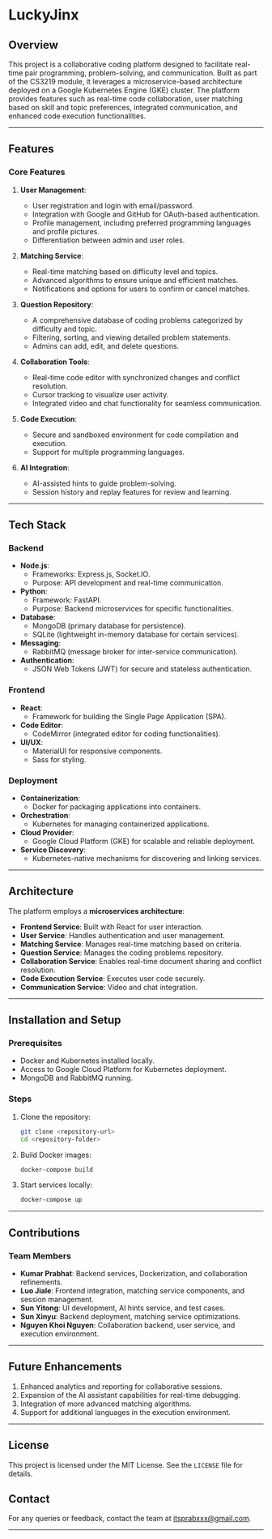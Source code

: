 # LuckyJinx

## Overview

This project is a collaborative coding platform designed to facilitate real-time pair programming, problem-solving, and communication. Built as part of the CS3219 module, it leverages a microservice-based architecture deployed on a Google Kubernetes Engine (GKE) cluster. The platform provides features such as real-time code collaboration, user matching based on skill and topic preferences, integrated communication, and enhanced code execution functionalities.

---

## Features

### Core Features

1. **User Management**:

   - User registration and login with email/password.
   - Integration with Google and GitHub for OAuth-based authentication.
   - Profile management, including preferred programming languages and profile pictures.
   - Differentiation between admin and user roles.

2. **Matching Service**:

   - Real-time matching based on difficulty level and topics.
   - Advanced algorithms to ensure unique and efficient matches.
   - Notifications and options for users to confirm or cancel matches.

3. **Question Repository**:

   - A comprehensive database of coding problems categorized by difficulty and topic.
   - Filtering, sorting, and viewing detailed problem statements.
   - Admins can add, edit, and delete questions.

4. **Collaboration Tools**:

   - Real-time code editor with synchronized changes and conflict resolution.
   - Cursor tracking to visualize user activity.
   - Integrated video and chat functionality for seamless communication.

5. **Code Execution**:

   - Secure and sandboxed environment for code compilation and execution.
   - Support for multiple programming languages.

6. **AI Integration**:
   - AI-assisted hints to guide problem-solving.
   - Session history and replay features for review and learning.

---

## Tech Stack

### Backend

- **Node.js**:
  - Frameworks: Express.js, Socket.IO.
  - Purpose: API development and real-time communication.
- **Python**:
  - Framework: FastAPI.
  - Purpose: Backend microservices for specific functionalities.
- **Database**:
  - MongoDB (primary database for persistence).
  - SQLite (lightweight in-memory database for certain services).
- **Messaging**:
  - RabbitMQ (message broker for inter-service communication).
- **Authentication**:
  - JSON Web Tokens (JWT) for secure and stateless authentication.

### Frontend

- **React**:
  - Framework for building the Single Page Application (SPA).
- **Code Editor**:
  - CodeMirror (integrated editor for coding functionalities).
- **UI/UX**:
  - MaterialUI for responsive components.
  - Sass for styling.

### Deployment

- **Containerization**:
  - Docker for packaging applications into containers.
- **Orchestration**:
  - Kubernetes for managing containerized applications.
- **Cloud Provider**:
  - Google Cloud Platform (GKE) for scalable and reliable deployment.
- **Service Discovery**:
  - Kubernetes-native mechanisms for discovering and linking services.

---

## Architecture

The platform employs a **microservices architecture**:

- **Frontend Service**: Built with React for user interaction.
- **User Service**: Handles authentication and user management.
- **Matching Service**: Manages real-time matching based on criteria.
- **Question Service**: Manages the coding problems repository.
- **Collaboration Service**: Enables real-time document sharing and conflict resolution.
- **Code Execution Service**: Executes user code securely.
- **Communication Service**: Video and chat integration.

---

## Installation and Setup

### Prerequisites

- Docker and Kubernetes installed locally.
- Access to Google Cloud Platform for Kubernetes deployment.
- MongoDB and RabbitMQ running.

### Steps

1. Clone the repository:

   ```bash
   git clone <repository-url>
   cd <repository-folder>
   ```

2. Build Docker images:

   ```bash
   docker-compose build
   ```

3. Start services locally:

   ```bash
   docker-compose up
   ```

---

## Contributions

### Team Members

- **Kumar Prabhat**: Backend services, Dockerization, and collaboration refinements.
- **Luo Jiale**: Frontend integration, matching service components, and session management.
- **Sun Yitong**: UI development, AI hints service, and test cases.
- **Sun Xinyu**: Backend deployment, matching service optimizations.
- **Nguyen Khoi Nguyen**: Collaboration backend, user service, and execution environment.

---

## Future Enhancements

1. Enhanced analytics and reporting for collaborative sessions.
2. Expansion of the AI assistant capabilities for real-time debugging.
3. Integration of more advanced matching algorithms.
4. Support for additional languages in the execution environment.

---

## License

This project is licensed under the MIT License. See the `LICENSE` file for details.

## Contact

For any queries or feedback, contact the team at [itsprabxxx@gmail.com](mailto:itsprabxxx@gmail.com).

---
